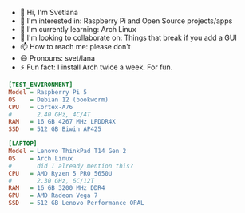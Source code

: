 - 👋 Hi, I'm Svetlana
- 👀 I'm interested in: Raspberry Pi and Open Source projects/apps
- 🌱 I'm currently learning: Arch Linux
- 💞️ I'm looking to collaborate on: Things that break if you add a GUI
- 📫 How to reach me: please don't
- 😄 Pronouns: svet/lana
- ⚡ Fun fact: I install Arch twice a week. For fun.

```ini
[TEST_ENVIRONMENT]
Model = Raspberry Pi 5
OS    = Debian 12 (bookworm)
CPU   = Cortex-A76
#       2.40 GHz, 4C/4T
RAM   = 16 GB 4267 MHz LPDDR4X
SSD   = 512 GB Biwin AP425

[LAPTOP]
Model = Lenovo ThinkPad T14 Gen 2
OS    = Arch Linux
#       did I already mention this?
CPU   = AMD Ryzen 5 PRO 5650U
#       2.30 GHz, 6C/12T
RAM   = 16 GB 3200 MHz DDR4
GPU   = AMD Radeon Vega 7
SSD   = 512 GB Lenovo Performance OPAL
```

<!---
svetixoxo/svetixoxo is a ✨ special ✨ repository because its `README.md` (this file) appears on your GitHub profile.
You can click the Preview link to take a look at your changes.
--->
